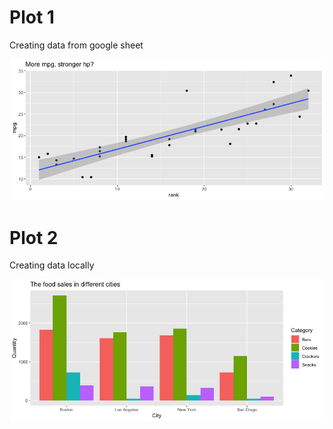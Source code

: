 
# Plot 1 

Creating data from google sheet

![Plot 1](Rplot_plot1.png) 


# Plot 2 

Creating data locally

![Plot 2](Rplot_Plot2.png) 
